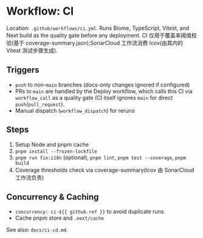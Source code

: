 # Workflow: CI

Location: `.github/workflows/ci.yml`. Runs Biome, TypeScript, Vitest, and Next build as the quality gate before any deployment. CI 仅用于覆盖率阈值校验(基于 coverage-summary.json);SonarCloud 工作流消费 lcov(由其内的 Vitest 测试步骤生成).

## Triggers
- `push` to non-`main` branches (docs-only changes ignored if configured)
- PRs to `main` are handled by the Deploy workflow, which calls this CI via `workflow_call` as a quality gate (CI itself ignores `main` for direct `push`/`pull_request`).
- Manual dispatch (`workflow_dispatch`) for reruns

## Steps
1. Setup Node and pnpm cache
2. `pnpm install --frozen-lockfile`
3. `pnpm run fix:i18n` (optional), `pnpm lint`, `pnpm test --coverage`, `pnpm build`
4. Coverage thresholds check via coverage-summary(lcov 由 SonarCloud 工作流负责)

## Concurrency & Caching
- `concurrency: ci-${{ github.ref }}` to avoid duplicate runs
- Cache pnpm store and `.next/cache`

See also: `docs/ci-cd.md`.

